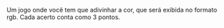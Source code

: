 Um jogo onde você tem que adivinhar a cor, que será exibida no formato rgb. Cada acerto conta como 3 pontos.
